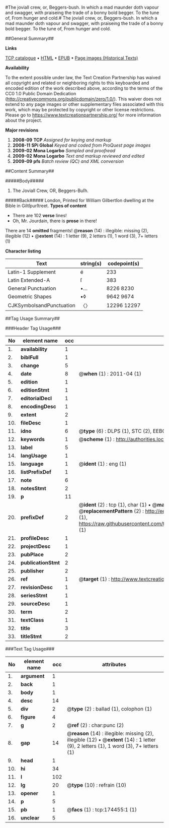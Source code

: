 #The joviall crew, or, Beggers-bush. In which a mad maunder doth vapour and swagger, with praiseing the trade of a bonny bold begger. To the tune of, From hunger and cold.#
The joviall crew, or, Beggers-bush. In which a mad maunder doth vapour and swagger, with praiseing the trade of a bonny bold begger. To the tune of, From hunger and cold.

##General Summary##

**Links**

[TCP catalogue](http://www.ota.ox.ac.uk/tcp/)  • 
[HTML](http://tei.it.ox.ac.uk/tcp/Texts-HTML/free/B03/B03841.html)  • 
[EPUB](http://tei.it.ox.ac.uk/tcp/Texts-EPUB/free/B03/B03841.epub) • 
[Page images (Historical Texts)](https://historicaltexts.jisc.ac.uk/eebo-47012983e)

**Availability**

To the extent possible under law, the Text Creation Partnership has waived all copyright and related or neighboring rights to this keyboarded and encoded edition of the work described above, according to the terms of the CC0 1.0 Public Domain Dedication (http://creativecommons.org/publicdomain/zero/1.0/). This waiver does not extend to any page images or other supplementary files associated with this work, which may be protected by copyright or other license restrictions. Please go to https://www.textcreationpartnership.org/ for more information about the project.

**Major revisions**

1. __2008-09__ __TCP__ *Assigned for keying and markup*
1. __2008-11__ __SPi Global__ *Keyed and coded from ProQuest page images*
1. __2009-02__ __Mona Logarbo__ *Sampled and proofread*
1. __2009-02__ __Mona Logarbo__ *Text and markup reviewed and edited*
1. __2009-09__ __pfs__ *Batch review (QC) and XML conversion*

##Content Summary##

#####Body#####

1. The Joviall Crew, OR, Beggers-Buſh.

#####Back#####
London, Printed for William Gilbertſon dwelling at the Bible in Giltſpurſtreet.
**Types of content**

  * There are 102 **verse** lines!
  * Oh, Mr. Jourdain, there is **prose** in there!

There are 14 **omitted** fragments! 
 @__reason__ (14) : illegible: missing (2), illegible (12)  •  @__extent__ (14) : 1 letter (9), 2 letters (1), 1 word (3), 7+ letters (1)

**Character listing**


|Text|string(s)|codepoint(s)|
|---|---|---|
|Latin-1 Supplement|é|233|
|Latin Extended-A|ſ|383|
|General Punctuation|•…|8226 8230|
|Geometric Shapes|▪◊|9642 9674|
|CJKSymbolsandPunctuation|〈〉|12296 12297|

##Tag Usage Summary##

###Header Tag Usage###

|No|element name|occ|attributes|
|---|---|---|---|
|1.|__availability__|1||
|2.|__biblFull__|1||
|3.|__change__|5||
|4.|__date__|8| @__when__ (1) : 2011-04 (1)|
|5.|__edition__|1||
|6.|__editionStmt__|1||
|7.|__editorialDecl__|1||
|8.|__encodingDesc__|1||
|9.|__extent__|2||
|10.|__fileDesc__|1||
|11.|__idno__|6| @__type__ (6) : DLPS (1), STC (2), EEBO-CITATION (1), OCLC (1), VID (1)|
|12.|__keywords__|1| @__scheme__ (1) : http://authorities.loc.gov/ (1)|
|13.|__label__|5||
|14.|__langUsage__|1||
|15.|__language__|1| @__ident__ (1) : eng (1)|
|16.|__listPrefixDef__|1||
|17.|__note__|6||
|18.|__notesStmt__|2||
|19.|__p__|11||
|20.|__prefixDef__|2| @__ident__ (2) : tcp (1), char (1)  •  @__matchPattern__ (2) : ([0-9\-]+):([0-9IVX]+) (1), (.+) (1)  •  @__replacementPattern__ (2) : http://eebo.chadwyck.com/downloadtiff?vid=$1&page=$2 (1), https://raw.githubusercontent.com/textcreationpartnership/Texts/master/tcpchars.xml#$1 (1)|
|21.|__profileDesc__|1||
|22.|__projectDesc__|1||
|23.|__pubPlace__|2||
|24.|__publicationStmt__|2||
|25.|__publisher__|2||
|26.|__ref__|1| @__target__ (1) : http://www.textcreationpartnership.org/docs/. (1)|
|27.|__revisionDesc__|1||
|28.|__seriesStmt__|1||
|29.|__sourceDesc__|1||
|30.|__term__|2||
|31.|__textClass__|1||
|32.|__title__|3||
|33.|__titleStmt__|2||


###Text Tag Usage###

|No|element name|occ|attributes|
|---|---|---|---|
|1.|__argument__|1||
|2.|__back__|1||
|3.|__body__|1||
|4.|__desc__|14||
|5.|__div__|2| @__type__ (2) : ballad (1), colophon (1)|
|6.|__figure__|4||
|7.|__g__|2| @__ref__ (2) : char:punc (2)|
|8.|__gap__|14| @__reason__ (14) : illegible: missing (2), illegible (12)  •  @__extent__ (14) : 1 letter (9), 2 letters (1), 1 word (3), 7+ letters (1)|
|9.|__head__|1||
|10.|__hi__|34||
|11.|__l__|102||
|12.|__lg__|20| @__type__ (10) : refrain (10)|
|13.|__opener__|1||
|14.|__p__|5||
|15.|__pb__|1| @__facs__ (1) : tcp:174455:1 (1)|
|16.|__unclear__|5||

